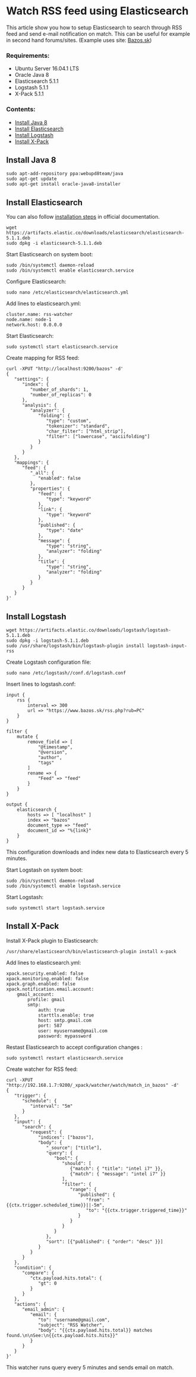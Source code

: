# Watch RSS feed using Elasticsearch
This article show you how to setup Elasticsearch to search through RSS feed and send e-mail notification on match. This can be useful for example in second hand forums/sites. (Example uses site: [Bazos.sk](https://www.bazos.sk/))

### Requirements:
- Ubuntu Server 16.04.1 LTS
- Oracle Java 8
- Elasticsearch 5.1.1
- Logstash 5.1.1
- X-Pack 5.1.1

### Contents:
- [Install Java 8](#install-java-8)
- [Install Elasticsearch](#install-elasticsearch)
- [Install Logstash](#install-logstash)
- [Install X-Pack](#install-x-pack)

## Install Java 8
```
sudo apt-add-repository ppa:webupd8team/java
sudo apt-get update
sudo apt-get install oracle-java8-installer
```

## Install Elasticsearch
You can also follow [installation steps](https://www.elastic.co/guide/en/elasticsearch/reference/5.0/deb.html#install-deb) in official documentation.
```
wget https://artifacts.elastic.co/downloads/elasticsearch/elasticsearch-5.1.1.deb
sudo dpkg -i elasticsearch-5.1.1.deb
```
Start Elasticsearch on system boot:
```
sudo /bin/systemctl daemon-reload
sudo /bin/systemctl enable elasticsearch.service
```
Configure Elasticsearch:
```
sudo nano /etc/elasticsearch/elasticsearch.yml
```
Add lines to elasticsearch.yml:
```
cluster.name: rss-watcher
node.name: node-1
network.host: 0.0.0.0
```
Start Elasticsearch:
```
sudo systemctl start elasticsearch.service
```
Create mapping for RSS feed:
```
curl -XPUT "http://localhost:9200/bazos" -d'
{
   "settings": {
      "index": {
         "number_of_shards": 1,
         "number_of_replicas": 0
      },
      "analysis": {
         "analyzer": {
            "folding": {
               "type": "custom",
               "tokenizer": "standard",
               "char_filter": ["html_strip"],
               "filter": ["lowercase", "asciifolding"]
            }
         }
      }
   },
   "mappings": {
      "feed": {
         "_all": {
            "enabled": false
         },
         "properties": {
            "feed": {
               "type": "keyword"
            },
            "link": {
               "type": "keyword"
            },
            "published": {
               "type": "date"
            },
            "message": {
               "type": "string",
               "analyzer": "folding"
            },
            "title": {
               "type": "string",
               "analyzer": "folding"
            }
         }
      }
   }
}'
```

## Install Logstash
```
wget https://artifacts.elastic.co/downloads/logstash/logstash-5.1.1.deb
sudo dpkg -i logstash-5.1.1.deb
sudo /usr/share/logstash/bin/logstash-plugin install logstash-input-rss
```
Create Logstash configuration file:
```
sudo nano /etc/logstash//conf.d/logstash.conf
```
Insert lines to logstash.conf:
```
input {
	rss {
		interval => 300
		url => "https://www.bazos.sk/rss.php?rub=PC"
	}
}

filter {
	mutate {
		remove_field => [
			"@timestamp",
			"@version",
			"author",
			"tags"
		]
		rename => {
			"Feed" => "feed"
		}
	}
}

output {
	elasticsearch {
		hosts => [ "localhost" ]
		index => "bazos"
		document_type => "feed"
		document_id => "%{link}"
	}
}
```
This configuration downloads and index new data to Elasticsearch every 5 minutes.

Start Logstash on system boot:
```
sudo /bin/systemctl daemon-reload
sudo /bin/systemctl enable logstash.service
```
Start Logstash:
```
sudo systemctl start logstash.service
```

## Install X-Pack
Install X-Pack plugin to Elasticsearch:
```
/usr/share/elasticsearch/bin/elasticsearch-plugin install x-pack
```
Add lines to elasticsearch.yml:
```
xpack.security.enabled: false
xpack.monitoring.enabled: false
xpack.graph.enabled: false
xpack.notification.email.account:
    gmail_account:
        profile: gmail
        smtp:
            auth: true
            starttls.enable: true
            host: smtp.gmail.com
            port: 587
            user: myusername@gmail.com
            password: mypassword
```
Restast Elasticsearch to accept configuration changes :
```
sudo systemctl restart elasticsearch.service
```
Create watcher for RSS feed:
```
curl -XPUT "http://192.168.1.7:9200/_xpack/watcher/watch/match_in_bazos" -d'
{
   "trigger": {
      "schedule": {
         "interval": "5m"
      }
   },
   "input": {
      "search": {
         "request": {
            "indices": ["bazos"],
            "body": {
               "_source": ["title"],
               "query": {
                  "bool": {
                     "should": [
                        {"match": { "title": "intel i7" }},
                        {"match": { "message": "intel i7" }}
                     ],
                     "filter": {
                        "range": {
                           "published": {
                              "from": "{{ctx.trigger.scheduled_time}}||-5m",
                              "to": "{{ctx.trigger.triggered_time}}"
                           }
                        }
                     }
                  }
               },
               "sort": [{"published": { "order": "desc" }}]
            }
         }
      }
   },
   "condition": {
      "compare": {
         "ctx.payload.hits.total": {
            "gt": 0
         }
      }
   },
   "actions": {
      "email_admin": {
         "email": {
            "to": "username@gmail.com",
            "subject": "RSS Watcher",
            "body": "{{ctx.payload.hits.total}} matches found.\n\nSee:\n{{ctx.payload.hits.hits}}"
         }
      }
   }
}'
```
This watcher runs query every 5 minutes and sends email on match.
